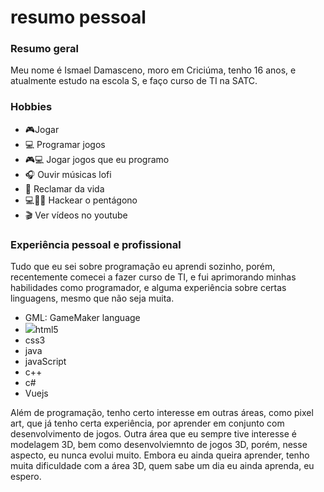 # resumo pessoal

### Resumo geral

Meu nome é Ismael Damasceno, moro em Criciúma, tenho 16 anos, e atualmente estudo na escola S, e faço curso de TI na SATC.

### Hobbies

<ul>
<li>🎮Jogar</li>
<li>💻 Programar jogos</li>
<li>🎮💻 Jogar jogos que eu programo</li>
<li>🎧 Ouvir músicas lofi</li>
<li>🤬 Reclamar da vida</li>
<li>💻👮‍♀️ Hackear o pentágono</li>
<li>🎬 Ver vídeos no youtube</li>
</ul>

### Experiência pessoal e profissional

Tudo que eu sei sobre programação eu aprendi sozinho, porém, recentemente comecei a fazer curso de TI, e fui aprimorando minhas habilidades como programador,
e alguma experiência sobre certas linguagens, mesmo que não seja muita.

<ul>
<li>GML: GameMaker language</li>
<li><img src="https://cdn.icon-icons.com/icons2/1488/PNG/512/5352-html5_102567.png">html5</li>
<li>css3</li>
<li>java</li>
<li>javaScript</li>
<li>c++</li>
<li>c#</li>
<li>Vuejs</li>
</ul>

Além de programação, tenho certo interesse em outras áreas, como pixel art, que já tenho certa experiência, por aprender em conjunto com desenvolvimento de jogos. Outra área que eu sempre tive interesse é modelagem 3D, bem como desenvolviemnto de jogos 3D, porém, nesse aspecto, eu nunca evolui muito. Embora eu ainda queira aprender, tenho muita dificuldade com a área 3D, quem sabe um dia eu ainda aprenda, eu espero.
